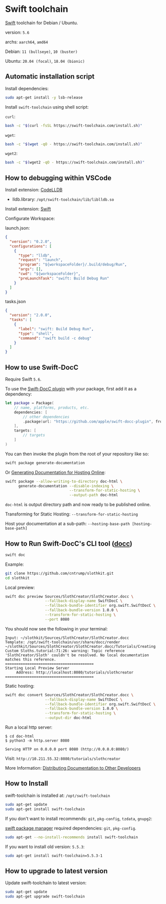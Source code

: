 # Swift toolchain

[Swift](https://swift.org) toolchain for Debian / Ubuntu.

version: `5.6`

archs: `aarch64`, `amd64`

Debian: `11 (bullseye)`, `10 (buster)`

Ubuntu: `20.04 (focal)`, `18.04 (bionic)`

## Automatic installation script

Install dependencies:

```bash
sudo apt-get install -y lsb-release
```

Install `swift-toolchain` using shell script:

`curl`:
```bash
bash -c "$(curl -fsSL https://swift-toolchain.com/install.sh)"
```

`wget`:
```bash
bash -c "$(wget -qO - https://swift-toolchain.com/install.sh)"
```

`wget2`:
```bash
bash -c "$(wget2 -qO - https://swift-toolchain.com/install.sh)"
```

## How to debugging within VSCode

Install extension: [CodeLLDB](https://marketplace.visualstudio.com/items?itemName=vadimcn.vscode-lldb)

- lldb.library: `/opt/swift-toolchain/lib/liblldb.so`

Install extension: [Swift](https://marketplace.visualstudio.com/items?itemName=sswg.swift-lang)

Configurate Workspace:

launch.json:

```json
{
  "version": "0.2.0",
  "configurations": [
    {
      "type": "lldb",
      "request": "launch",
      "program": "${workspaceFolder}/.build/debug/Run",
      "args": [],
      "cwd": "${workspaceFolder}",
      "preLaunchTask": "swift: Build Debug Run"
    }
  ]
}
```

tasks.json

```json
{
  "version": "2.0.0",
  "tasks": [
    {
      "label": "swift: Build Debug Run",
      "type": "shell",
      "command": "swift build -c debug"
    }
  ]
}
```

## How to use Swift-DocC

Require Swift `5.6`.

To use the [Swift-DocC plugin](https://github.com/apple/swift-docc-plugin) with your package, first add it as a dependency:

```swift
let package = Package(
    // name, platforms, products, etc.
    dependencies: [
        // other dependencies
        .package(url: "https://github.com/apple/swift-docc-plugin", from: "1.0.0"),
    ],
    targets: [
        // targets
    ]
)
```

You can then invoke the plugin from the root of your repository like so:

```bash
swift package generate-documentation
```

Or [Generating Documentation for Hosting Online](https://apple.github.io/swift-docc-plugin/documentation/swiftdoccplugin/generating-documentation-for-hosting-online/):

```bash
swift package --allow-writing-to-directory doc-html \
      generate-documentation --disable-indexing \
                             --transform-for-static-hosting \
                             --output-path doc-html
```

`doc-html` is output directory path and now ready to be published online.

Transforming for Static Hosting: `--transform-for-static-hosting`

Host your documentation at a sub-path: `--hosting-base-path [hosting-base-path]`

## How to Run Swift-DocC's CLI tool ([docc](https://github.com/apple/swift-docc))

```bash
swift doc
```

Example:

```bash
git clone https://github.com/cntrump/slothkit.git
cd slothkit
```

Local preview:

```bash
swift doc preview Sources/SlothCreator/SlothCreator.docc \
                  --fallback-display-name SwiftDocC \
                  --fallback-bundle-identifier org.swift.SwiftDocC \
                  --fallback-bundle-version 1.0.0 \
                  --transform-for-static-hosting \
                  --port 8080
```

You should now see the following in your terminal:

```
Input: ~/slothkit/Sources/SlothCreator/SlothCreator.docc
Template: /opt/swift-toolchain/usr/share/docc/render
~/slothkit/Sources/SlothCreator/SlothCreator.docc/Tutorials/Creating Custom Sloths.tutorial:71:26: warning: Topic reference 'SlothCreator/Sloth' couldn't be resolved. No local documentation matches this reference.
========================================
Starting Local Preview Server
	 Address: http://localhost:8080/tutorials/slothcreator
========================================
```

Static hosting:

```bash
swift doc convert Sources/SlothCreator/SlothCreator.docc \
                  --fallback-display-name SwiftDocC \
                  --fallback-bundle-identifier org.swift.SwiftDocC \
                  --fallback-bundle-version 1.0.0 \
                  --transform-for-static-hosting \
                  --output-dir doc-html
```

Run a local http server:

```
$ cd doc-html
$ python3 -m http.server 8080

Serving HTTP on 0.0.0.0 port 8080 (http://0.0.0.0:8080/)
```

Visit: `http://10.211.55.32:8080/tutorials/slothcreator`

More Information: [Distributing Documentation to Other Developers](https://www.swift.org/documentation/docc/distributing-documentation-to-other-developers#Host-a-Documentation-Archive-on-Your-Website)

## How to Install

swift-toolchain is installed at: `/opt/swift-toolchain`

```bash
sudo apt-get update
sudo apt-get install swift-toolchain
```

If you don't want to install recommends: `git`, `pkg-config`, `tzdata`, `gnupg2`:

[swift package manager](https://github.com/apple/swift-package-manager) required dependencies: `git`, `pkg-config`.

```bash
sudo apt-get --no-install-recommends install swift-toolchain
```

If you want to install old version: `5.5.3`:

```bash
sudo apt-get install swift-toolchain=5.5.3-1
```

## How to upgrade to latest version

Update swift-toolchain to latest version:

```bash
sudo apt-get update
sudo apt-get upgrade swift-toolchain
```
